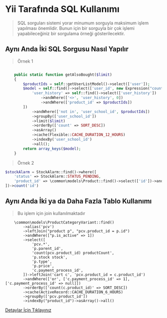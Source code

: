 # Yii Tarafında SQL Kullanımı

> SQL sorguları sistemi yorar minumum sorguyla maksimum işlem yapılması önemlidir. Bunun için bir sorguyla bir çok işlemi yapabileceğiniz bir sorgulama örneği gösterilecektir.

## Aynı Anda İki SQL Sorgusu Nasıl Yapılır

>Örnek 1

```php

    public static function getAlsoBought($limit)
    {
        $productIds = self::getUserListModel()->select(['user']);
        $model = self::find()->select(['user_id', new Expression("count(id) count")])->andWhere([ //burada gördüğünüz gibi iki sorgu birleştirilmiş ve tek bir return işlemi dönmektedir.
            'user_history' => self::find()->select(['user_history'])
                ->andWhere(['<>', 'user_history', 0])
                ->andWhere(['product_id' => $productIds])
        ])
            ->andWhere(['not in', 'user_school_id', $productIds])
            ->groupBy(['user_school_id'])
            ->limit($limit)
            ->orderBy(['count' => SORT_DESC])
            ->asArray()
            ->cache(Flexible::CACHE_DURATION_12_HOURS)
            ->indexBy('user_school_id')
            ->all();
        return array_keys($model);
    }
```

>Örnek 2

```php
$stockAlarm = StockAlarm::find()->where([
    'status' => StockAlarm::STATUS_PENDING,
    'product_id' => \common\models\Product::find()->select(['id'])->andWhere(['has_user' => $merchantId])
])->count('id')
```

## Aynı Anda İki ya da Daha Fazla Tablo Kullanımı

>Bu işlem için join kullanılmaktadır

```
    \common\models\ProductCategoryVariant::find()
        ->alias('pcv')
        ->leftJoin("product p", "pcv.product_id = p.id")
        ->andWhere(["p.is_active" => 1])
        ->select([
            'pcv.*',
            'p.parent_id',
            'count(pcv.product_id) productCount',
            'p.stock stock',
            'p.type',
            'p.price',
            'c.payment_process_id',
        ])->leftJoin('cart c', 'pcv.product_id = c.product_id')
        ->andWhere(['or', ['c.payment_process_id' => 1], ['c.payment_process_id' => null]])
        ->orderBy(['count(c.product_id)' => SORT_DESC])
        ->cache(ActiveRecord::CACHE_DURATION_6_HOURS)
        ->groupBy(['pcv.product_id'])
        ->indexBy("product_id")->asArray()->all()

```

[Detaylar İçin Tıklayınız](https://www.yiiframework.com/doc/guide/2.0/en/db-query-builder)

